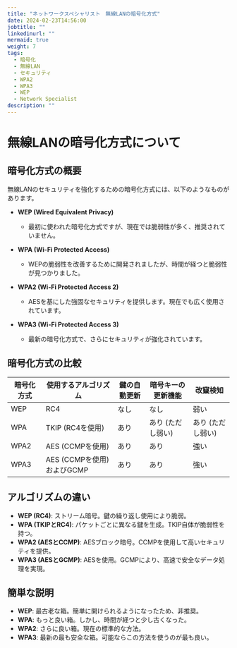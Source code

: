 ```yaml
---
title: "ネットワークスペシャリスト　無線LANの暗号化方式"
date: 2024-02-23T14:56:00
jobtitle: ""
linkedinurl: ""
mermaid: true
weight: 7
tags:
  - 暗号化
  - 無線LAN
  - セキュリティ
  - WPA2
  - WPA3
  - WEP
  - Network Specialist
description: ""
---
```


# 無線LANの暗号化方式について

## 暗号化方式の概要

無線LANのセキュリティを強化するための暗号化方式には、以下のようなものがあります。

- **WEP (Wired Equivalent Privacy)**
  - 最初に使われた暗号化方式ですが、現在では脆弱性が多く、推奨されていません。

- **WPA (Wi-Fi Protected Access)**
  - WEPの脆弱性を改善するために開発されましたが、時間が経つと脆弱性が見つかりました。

- **WPA2 (Wi-Fi Protected Access 2)**
  - AESを基にした強固なセキュリティを提供します。現在でも広く使用されています。

- **WPA3 (Wi-Fi Protected Access 3)**
  - 最新の暗号化方式で、さらにセキュリティが強化されています。

## 暗号化方式の比較

| 暗号化方式 | 使用するアルゴリズム | 鍵の自動更新 | 暗号キーの更新機能 | 改竄検知 |
|------------|---------------------|--------------|--------------------|----------|
| WEP        | RC4                 | なし         | なし               | 弱い     |
| WPA        | TKIP (RC4を使用)    | あり         | あり (ただし弱い) | あり (ただし弱い) |
| WPA2       | AES (CCMPを使用)    | あり         | あり               | 強い     |
| WPA3       | AES (CCMPを使用)およびGCMP | あり | あり               | 強い     |

## アルゴリズムの違い

- **WEP (RC4)**: ストリーム暗号。鍵の繰り返し使用により脆弱。
- **WPA (TKIPとRC4)**: パケットごとに異なる鍵を生成。TKIP自体が脆弱性を持つ。
- **WPA2 (AESとCCMP)**: AESブロック暗号。CCMPを使用して高いセキュリティを提供。
- **WPA3 (AESとGCMP)**: AESを使用。GCMPにより、高速で安全なデータ処理を実現。

## 簡単な説明

- **WEP**: 最古老な箱。簡単に開けられるようになったため、非推奨。
- **WPA**: もっと良い箱。しかし、時間が経つと少し古くなった。
- **WPA2**: さらに良い箱。現在の標準的な方法。
- **WPA3**: 最新の最も安全な箱。可能ならこの方法を使うのが最も良い。
